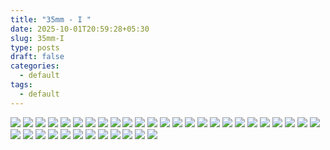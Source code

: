 ```yaml
---
title: "35mm - I "
date: 2025-10-01T20:59:28+05:30
slug: 35mm-I
type: posts
draft: false
categories:
  - default
tags:
  - default
---
```


![](../pictures/35mm1/1.JPG)
![](../pictures/35mm1/2.JPG)
![](../pictures/35mm1/3.JPG)
![](../pictures/35mm1/4.JPG)
![](../pictures/35mm1/5.JPG)
![](../pictures/35mm1/6.JPG)
![](../pictures/35mm1/7.JPG)
![](../pictures/35mm1/7(2).JPG)
![](../pictures/35mm1/8.JPG)
![](../pictures/35mm1/9.JPG)
![](../pictures/35mm1/10.JPG)
![](../pictures/35mm1/11.JPG)
![](../pictures/35mm1/12.JPG)
![](../pictures/35mm1/13.JPG)
![](../pictures/35mm1/14.JPG)
![](../pictures/35mm1/15.JPG)
![](../pictures/35mm1/16.JPG)
![](../pictures/35mm1/17.JPG)
![](../pictures/35mm1/18.JPG)
![](../pictures/35mm1/19.JPG)
![](../pictures/35mm1/20.JPG)
![](../pictures/35mm1/21.JPG)
![](../pictures/35mm1/22.JPG)
![](../pictures/35mm1/23.JPG)
![](../pictures/35mm1/24.JPG)
![](../pictures/35mm1/25.JPG)
![](../pictures/35mm1/26.JPG)
![](../pictures/35mm1/27.JPG)
![](../pictures/35mm1/28.JPG)
![](../pictures/35mm1/29.JPG)
![](../pictures/35mm1/30.JPG)
![](../pictures/35mm1/31.JPG)
![](../pictures/35mm1/32.JPG)
![](../pictures/35mm1/33.JPG)
![](../pictures/35mm1/34.JPG)
![](../pictures/35mm1/35.JPG)
![](../pictures/35mm1/36.JPG)